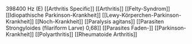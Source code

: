 398400 Hz (E)
[[Arthritis Specific]]
[[Arthritis]]
[[Felty-Syndrom]]
[[Idiopathische Parkinson-Krankheit]]
[[Lewy-Körperchen-Parkinson-Krankheit]]
[[Noch-Krankheit]]
[[Paralysis agitans]]
[[Parasiten Strongyloides (filariform Larve) 0,68]]
[[Parasites Faden-]]
[[Parkinson-Krankheit]]
[[Polyarthritis]]
[[Rheumatoide Arthritis]]